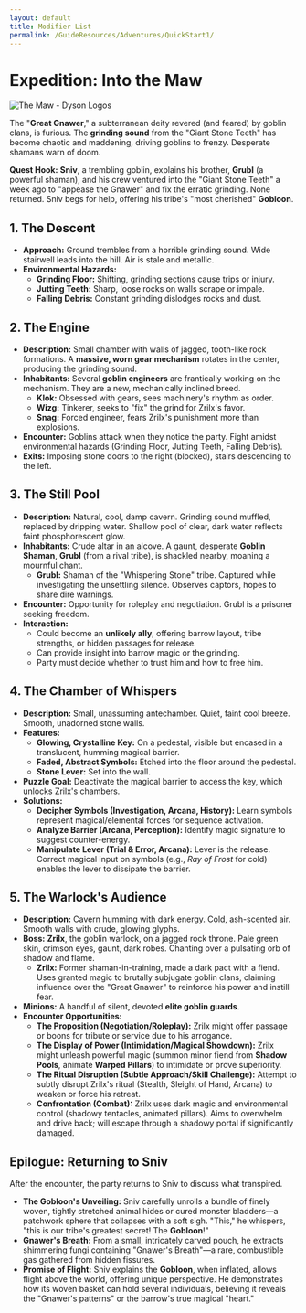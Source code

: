 ```yaml
---
layout: default
title: Modifier List
permalink: /GuideResources/Adventures/QuickStart1/
---
```

# Expedition: Into the Maw
![The Maw - Dyson Logos](https://dysonlogos.blog/wp-content/uploads/2023/02/with-teeth.jpg)

The "**Great Gnawer**," a subterranean deity revered (and feared) by goblin clans, is furious. The **grinding sound** from the "Giant Stone Teeth" has become chaotic and maddening, driving goblins to frenzy. Desperate shamans warn of doom.

**Quest Hook:** **Sniv**, a trembling goblin, explains his brother, **Grubl** (a powerful shaman), and his crew ventured into the "Giant Stone Teeth" a week ago to "appease the Gnawer" and fix the erratic grinding. None returned. Sniv begs for help, offering his tribe's "most cherished" **Gobloon**.
## 1. The Descent

- **Approach:** Ground trembles from a horrible grinding sound. Wide stairwell leads into the hill. Air is stale and metallic.
- **Environmental Hazards:**
    - **Grinding Floor:** Shifting, grinding sections cause trips or injury.
    - **Jutting Teeth:** Sharp, loose rocks on walls scrape or impale.
    - **Falling Debris:** Constant grinding dislodges rocks and dust.

## 2. The Engine

- **Description:** Small chamber with walls of jagged, tooth-like rock formations. A **massive, worn gear mechanism** rotates in the center, producing the grinding sound.
- **Inhabitants:** Several **goblin engineers** are frantically working on the mechanism. They are a new, mechanically inclined breed.
    - **Klok:** Obsessed with gears, sees machinery's rhythm as order.
    - **Wizg:** Tinkerer, seeks to "fix" the grind for Zrilx's favor.
    - **Snag:** Forced engineer, fears Zrilx's punishment more than explosions.
- **Encounter:** Goblins attack when they notice the party. Fight amidst environmental hazards (Grinding Floor, Jutting Teeth, Falling Debris).
- **Exits:** Imposing stone doors to the right (blocked), stairs descending to the left.

## 3. The Still Pool

- **Description:** Natural, cool, damp cavern. Grinding sound muffled, replaced by dripping water. Shallow pool of clear, dark water reflects faint phosphorescent glow.
- **Inhabitants:** Crude altar in an alcove. A gaunt, desperate **Goblin Shaman**, **Grubl** (from a rival tribe), is shackled nearby, moaning a mournful chant.
    - **Grubl:** Shaman of the "Whispering Stone" tribe. Captured while investigating the unsettling silence. Observes captors, hopes to share dire warnings.
- **Encounter:** Opportunity for roleplay and negotiation. Grubl is a prisoner seeking freedom.
- **Interaction:**
    - Could become an **unlikely ally**, offering barrow layout, tribe strengths, or hidden passages for release.
    - Can provide insight into barrow magic or the grinding.
    - Party must decide whether to trust him and how to free him.

## 4. The Chamber of Whispers

- **Description:** Small, unassuming antechamber. Quiet, faint cool breeze. Smooth, unadorned stone walls.
- **Features:**
    - **Glowing, Crystalline Key:** On a pedestal, visible but encased in a translucent, humming magical barrier.
    - **Faded, Abstract Symbols:** Etched into the floor around the pedestal.
    - **Stone Lever:** Set into the wall.
- **Puzzle Goal:** Deactivate the magical barrier to access the key, which unlocks Zrilx's chambers.
- **Solutions:**
    - **Decipher Symbols (Investigation, Arcana, History):** Learn symbols represent magical/elemental forces for sequence activation.
    - **Analyze Barrier (Arcana, Perception):** Identify magic signature to suggest counter-energy.
    - **Manipulate Lever (Trial & Error, Arcana):** Lever is the release. Correct magical input on symbols (e.g., _Ray of Frost_ for cold) enables the lever to dissipate the barrier.

## 5. The Warlock's Audience

- **Description:** Cavern humming with dark energy. Cold, ash-scented air. Smooth walls with crude, glowing glyphs.
- **Boss:** **Zrilx**, the goblin warlock, on a jagged rock throne. Pale green skin, crimson eyes, gaunt, dark robes. Chanting over a pulsating orb of shadow and flame.
    - **Zrilx:** Former shaman-in-training, made a dark pact with a fiend. Uses granted magic to brutally subjugate goblin clans, claiming influence over the "Great Gnawer" to reinforce his power and instill fear.
- **Minions:** A handful of silent, devoted **elite goblin guards**.
- **Encounter Opportunities:**
    - **The Proposition (Negotiation/Roleplay):** Zrilx might offer passage or boons for tribute or service due to his arrogance.
    - **The Display of Power (Intimidation/Magical Showdown):** Zrilx might unleash powerful magic (summon minor fiend from **Shadow Pools**, animate **Warped Pillars**) to intimidate or prove superiority.
    - **The Ritual Disruption (Subtle Approach/Skill Challenge):** Attempt to subtly disrupt Zrilx's ritual (Stealth, Sleight of Hand, Arcana) to weaken or force his retreat.
    - **Confrontation (Combat):** Zrilx uses dark magic and environmental control (shadowy tentacles, animated pillars). Aims to overwhelm and drive back; will escape through a shadowy portal if significantly damaged.

## Epilogue: Returning to Sniv

After the encounter, the party returns to Sniv to discuss what transpired.

- **The Gobloon's Unveiling:** Sniv carefully unrolls a bundle of finely woven, tightly stretched animal hides or cured monster bladders—a patchwork sphere that collapses with a soft sigh. "This," he whispers, "this is our tribe's greatest secret! The **Gobloon**!"
- **Gnawer's Breath:** From a small, intricately carved pouch, he extracts shimmering fungi containing "Gnawer's Breath"—a rare, combustible gas gathered from hidden fissures.
- **Promise of Flight:** Sniv explains the **Gobloon**, when inflated, allows flight above the world, offering unique perspective. He demonstrates how its woven basket can hold several individuals, believing it reveals the "Gnawer's patterns" or the barrow's true magical "heart."